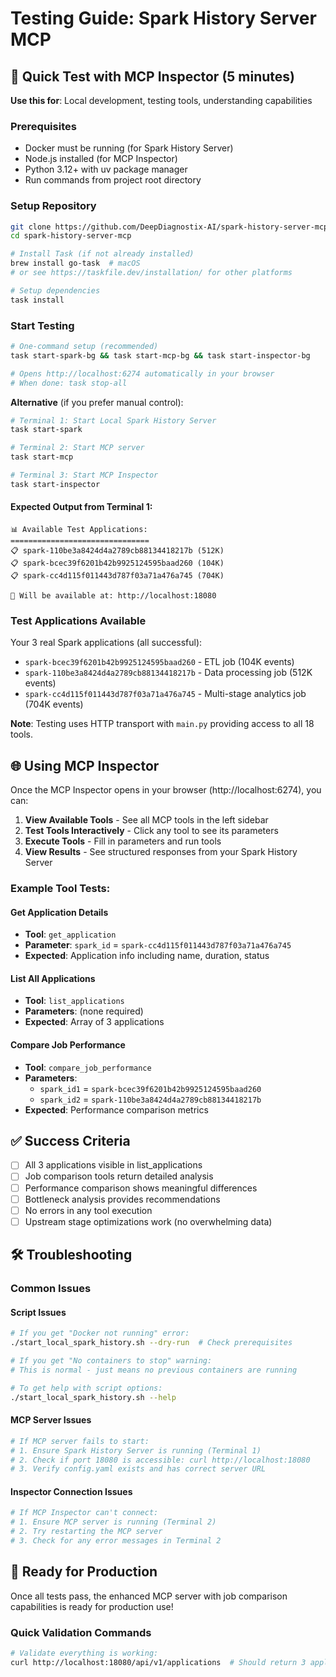 # Testing Guide: Spark History Server MCP

## 🧪 Quick Test with MCP Inspector (5 minutes)

**Use this for**: Local development, testing tools, understanding capabilities

### Prerequisites
- Docker must be running (for Spark History Server)
- Node.js installed (for MCP Inspector)
- Python 3.12+ with uv package manager
- Run commands from project root directory

### Setup Repository
```bash
git clone https://github.com/DeepDiagnostix-AI/spark-history-server-mcp.git
cd spark-history-server-mcp

# Install Task (if not already installed)
brew install go-task  # macOS
# or see https://taskfile.dev/installation/ for other platforms

# Setup dependencies
task install
```

### Start Testing

```bash
# One-command setup (recommended)
task start-spark-bg && task start-mcp-bg && task start-inspector-bg

# Opens http://localhost:6274 automatically in your browser
# When done: task stop-all
```

**Alternative** (if you prefer manual control):
```bash
# Terminal 1: Start Local Spark History Server
task start-spark

# Terminal 2: Start MCP server
task start-mcp

# Terminal 3: Start MCP Inspector
task start-inspector
```

#### Expected Output from Terminal 1:
```
📊 Available Test Applications:
===============================
📋 spark-110be3a8424d4a2789cb88134418217b (512K)
📋 spark-bcec39f6201b42b9925124595baad260 (104K)
📋 spark-cc4d115f011443d787f03a71a476a745 (704K)

📍 Will be available at: http://localhost:18080
```

### Test Applications Available
Your 3 real Spark applications (all successful):
- `spark-bcec39f6201b42b9925124595baad260` - ETL job (104K events)
- `spark-110be3a8424d4a2789cb88134418217b` - Data processing job (512K events)
- `spark-cc4d115f011443d787f03a71a476a745` - Multi-stage analytics job (704K events)

**Note**: Testing uses HTTP transport with `main.py` providing access to all 18 tools.

## 🌐 Using MCP Inspector

Once the MCP Inspector opens in your browser (http://localhost:6274), you can:

1. **View Available Tools** - See all MCP tools in the left sidebar
2. **Test Tools Interactively** - Click any tool to see its parameters
3. **Execute Tools** - Fill in parameters and run tools
4. **View Results** - See structured responses from your Spark History Server

### Example Tool Tests:

#### Get Application Details
- **Tool**: `get_application`
- **Parameter**: `spark_id` = `spark-cc4d115f011443d787f03a71a476a745`
- **Expected**: Application info including name, duration, status

#### List All Applications
- **Tool**: `list_applications`
- **Parameters**: (none required)
- **Expected**: Array of 3 applications

#### Compare Job Performance
- **Tool**: `compare_job_performance`
- **Parameters**:
  - `spark_id1` = `spark-bcec39f6201b42b9925124595baad260`
  - `spark_id2` = `spark-110be3a8424d4a2789cb88134418217b`
- **Expected**: Performance comparison metrics


## ✅ Success Criteria

- [ ] All 3 applications visible in list_applications
- [ ] Job comparison tools return detailed analysis
- [ ] Performance comparison shows meaningful differences
- [ ] Bottleneck analysis provides recommendations
- [ ] No errors in any tool execution
- [ ] Upstream stage optimizations work (no overwhelming data)

## 🛠️ Troubleshooting

### Common Issues

#### Script Issues
```bash
# If you get "Docker not running" error:
./start_local_spark_history.sh --dry-run  # Check prerequisites

# If you get "No containers to stop" warning:
# This is normal - just means no previous containers are running

# To get help with script options:
./start_local_spark_history.sh --help
```

#### MCP Server Issues
```bash
# If MCP server fails to start:
# 1. Ensure Spark History Server is running (Terminal 1)
# 2. Check if port 18080 is accessible: curl http://localhost:18080
# 3. Verify config.yaml exists and has correct server URL
```

#### Inspector Connection Issues
```bash
# If MCP Inspector can't connect:
# 1. Ensure MCP server is running (Terminal 2)
# 2. Try restarting the MCP server
# 3. Check for any error messages in Terminal 2
```

## 🚀 Ready for Production

Once all tests pass, the enhanced MCP server with job comparison capabilities is ready for production use!

### Quick Validation Commands
```bash
# Validate everything is working:
curl http://localhost:18080/api/v1/applications  # Should return 3 applications
```
